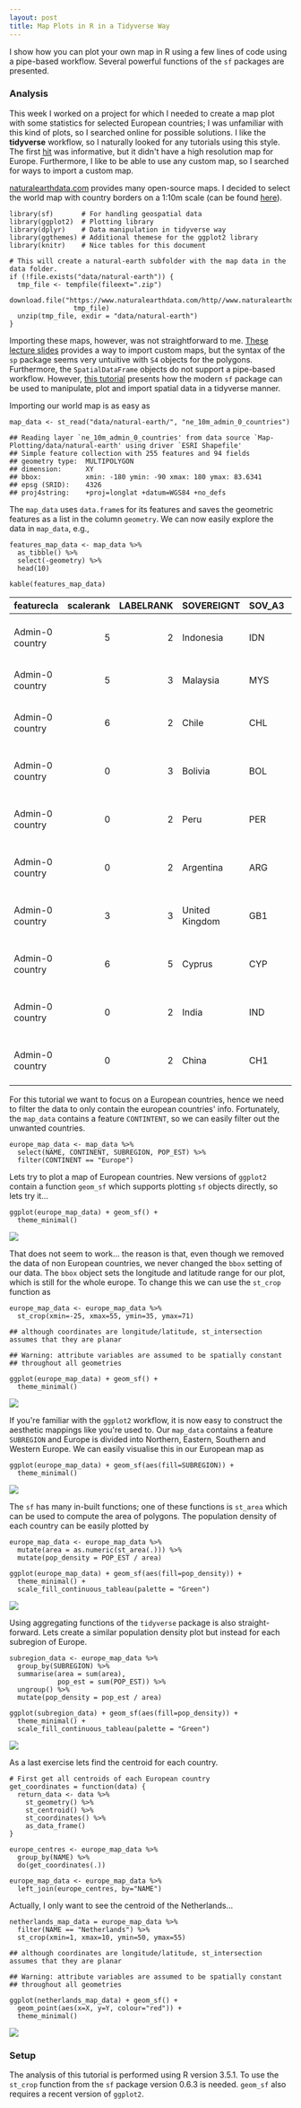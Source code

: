 ```yaml
---
layout: post
title: Map Plots in R in a Tidyverse Way
---
```


I show how you can plot your own map in R using a few lines of code using a pipe-based workflow. Several powerful functions of the `sf` packages are presented.

### Analysis

This week I worked on a project for which I needed to create a map plot
with some statistics for selected European countries; I was unfamiliar
with this kind of plots, so I searched online for possible solutions. I
like the **tidyverse** workflow, so I naturally looked for any tutorials
using this style. The first
[hit](http://eriqande.github.io/rep-res-web/lectures/making-maps-with-R.html)
was informative, but it didn't have a high resolution map for Europe.
Furthermore, I like to be able to use any custom map, so I searched for
ways to import a custom map.

[naturalearthdata.com](https://www.naturalearthdata.com) provides many
open-source maps. I decided to select the world map with country borders
on a 1:10m scale (can be found
[here](https://www.naturalearthdata.com/http//www.naturalearthdata.com/download/10m/cultural/ne_10m_admin_0_countries.zip)).

    library(sf)       # For handling geospatial data
    library(ggplot2)  # Plotting library
    library(dplyr)    # Data manipulation in tidyverse way
    library(ggthemes) # Additional themese for the ggplot2 library
    library(knitr)    # Nice tables for this document

    # This will create a natural-earth subfolder with the map data in the data folder.
    if (!file.exists("data/natural-earth")) {
      tmp_file <- tempfile(fileext=".zip")
      download.file("https://www.naturalearthdata.com/http//www.naturalearthdata.com/download/10m/cultural/ne_10m_admin_0_countries.zip", 
                    tmp_file)
      unzip(tmp_file, exdir = "data/natural-earth")
    }

Importing these maps, however, was not straightforward to me. [These
lecture
slides](https://cran.r-project.org/doc/contrib/intro-spatial-rl.pdf)
provides a way to import custom maps, but the syntax of the `sp` package
seems very untuitive with `S4` objects for the polygons. Furthermore,
the `SpatialDataFrame` objects do not support a pipe-based workflow.
However, [this tutorial](https://edzer.github.io/UseR2017/) presents how
the modern `sf` package can be used to manipulate, plot and import
spatial data in a tidyverse manner.

Importing our world map is as easy as

    map_data <- st_read("data/natural-earth/", "ne_10m_admin_0_countries")

    ## Reading layer `ne_10m_admin_0_countries' from data source `Map-Plotting/data/natural-earth' using driver `ESRI Shapefile'
    ## Simple feature collection with 255 features and 94 fields
    ## geometry type:  MULTIPOLYGON
    ## dimension:      XY
    ## bbox:           xmin: -180 ymin: -90 xmax: 180 ymax: 83.6341
    ## epsg (SRID):    4326
    ## proj4string:    +proj=longlat +datum=WGS84 +no_defs

The `map_data` uses `data.frame`s for its features and saves the
geometric features as a list in the column `geometry`. We can now easily
explore the data in `map_data`, e.g.,

    features_map_data <- map_data %>%
      as_tibble() %>%
      select(-geometry) %>%
      head(10)

    kable(features_map_data)

<table>
<thead>
<tr class="header">
<th align="left">featurecla</th>
<th align="right">scalerank</th>
<th align="right">LABELRANK</th>
<th align="left">SOVEREIGNT</th>
<th align="left">SOV_A3</th>
<th align="right">ADM0_DIF</th>
<th align="right">LEVEL</th>
<th align="left">TYPE</th>
<th align="left">ADMIN</th>
<th align="left">ADM0_A3</th>
<th align="right">GEOU_DIF</th>
<th align="left">GEOUNIT</th>
<th align="left">GU_A3</th>
<th align="right">SU_DIF</th>
<th align="left">SUBUNIT</th>
<th align="left">SU_A3</th>
<th align="right">BRK_DIFF</th>
<th align="left">NAME</th>
<th align="left">NAME_LONG</th>
<th align="left">BRK_A3</th>
<th align="left">BRK_NAME</th>
<th align="left">BRK_GROUP</th>
<th align="left">ABBREV</th>
<th align="left">POSTAL</th>
<th align="left">FORMAL_EN</th>
<th align="left">FORMAL_FR</th>
<th align="left">NAME_CIAWF</th>
<th align="left">NOTE_ADM0</th>
<th align="left">NOTE_BRK</th>
<th align="left">NAME_SORT</th>
<th align="left">NAME_ALT</th>
<th align="right">MAPCOLOR7</th>
<th align="right">MAPCOLOR8</th>
<th align="right">MAPCOLOR9</th>
<th align="right">MAPCOLOR13</th>
<th align="right">POP_EST</th>
<th align="right">POP_RANK</th>
<th align="right">GDP_MD_EST</th>
<th align="right">POP_YEAR</th>
<th align="right">LASTCENSUS</th>
<th align="right">GDP_YEAR</th>
<th align="left">ECONOMY</th>
<th align="left">INCOME_GRP</th>
<th align="right">WIKIPEDIA</th>
<th align="left">FIPS_10_</th>
<th align="left">ISO_A2</th>
<th align="left">ISO_A3</th>
<th align="left">ISO_A3_EH</th>
<th align="left">ISO_N3</th>
<th align="left">UN_A3</th>
<th align="left">WB_A2</th>
<th align="left">WB_A3</th>
<th align="right">WOE_ID</th>
<th align="right">WOE_ID_EH</th>
<th align="left">WOE_NOTE</th>
<th align="left">ADM0_A3_IS</th>
<th align="left">ADM0_A3_US</th>
<th align="right">ADM0_A3_UN</th>
<th align="right">ADM0_A3_WB</th>
<th align="left">CONTINENT</th>
<th align="left">REGION_UN</th>
<th align="left">SUBREGION</th>
<th align="left">REGION_WB</th>
<th align="right">NAME_LEN</th>
<th align="right">LONG_LEN</th>
<th align="right">ABBREV_LEN</th>
<th align="right">TINY</th>
<th align="right">HOMEPART</th>
<th align="right">MIN_ZOOM</th>
<th align="right">MIN_LABEL</th>
<th align="right">MAX_LABEL</th>
<th align="right">NE_ID</th>
<th align="left">WIKIDATAID</th>
<th align="left">NAME_AR</th>
<th align="left">NAME_BN</th>
<th align="left">NAME_DE</th>
<th align="left">NAME_EN</th>
<th align="left">NAME_ES</th>
<th align="left">NAME_FR</th>
<th align="left">NAME_EL</th>
<th align="left">NAME_HI</th>
<th align="left">NAME_HU</th>
<th align="left">NAME_ID</th>
<th align="left">NAME_IT</th>
<th align="left">NAME_JA</th>
<th align="left">NAME_KO</th>
<th align="left">NAME_NL</th>
<th align="left">NAME_PL</th>
<th align="left">NAME_PT</th>
<th align="left">NAME_RU</th>
<th align="left">NAME_SV</th>
<th align="left">NAME_TR</th>
<th align="left">NAME_VI</th>
<th align="left">NAME_ZH</th>
</tr>
</thead>
<tbody>
<tr class="odd">
<td align="left">Admin-0 country</td>
<td align="right">5</td>
<td align="right">2</td>
<td align="left">Indonesia</td>
<td align="left">IDN</td>
<td align="right">0</td>
<td align="right">2</td>
<td align="left">Sovereign country</td>
<td align="left">Indonesia</td>
<td align="left">IDN</td>
<td align="right">0</td>
<td align="left">Indonesia</td>
<td align="left">IDN</td>
<td align="right">0</td>
<td align="left">Indonesia</td>
<td align="left">IDN</td>
<td align="right">0</td>
<td align="left">Indonesia</td>
<td align="left">Indonesia</td>
<td align="left">IDN</td>
<td align="left">Indonesia</td>
<td align="left">NA</td>
<td align="left">Indo.</td>
<td align="left">INDO</td>
<td align="left">Republic of Indonesia</td>
<td align="left">NA</td>
<td align="left">Indonesia</td>
<td align="left">NA</td>
<td align="left">NA</td>
<td align="left">Indonesia</td>
<td align="left">NA</td>
<td align="right">6</td>
<td align="right">6</td>
<td align="right">6</td>
<td align="right">11</td>
<td align="right">260580739</td>
<td align="right">17</td>
<td align="right">3028000</td>
<td align="right">2017</td>
<td align="right">2010</td>
<td align="right">2016</td>
<td align="left">4. Emerging region: MIKT</td>
<td align="left">4. Lower middle income</td>
<td align="right">-99</td>
<td align="left">ID</td>
<td align="left">ID</td>
<td align="left">IDN</td>
<td align="left">IDN</td>
<td align="left">360</td>
<td align="left">360</td>
<td align="left">ID</td>
<td align="left">IDN</td>
<td align="right">23424846</td>
<td align="right">23424846</td>
<td align="left">Exact WOE match as country</td>
<td align="left">IDN</td>
<td align="left">IDN</td>
<td align="right">-99</td>
<td align="right">-99</td>
<td align="left">Asia</td>
<td align="left">Asia</td>
<td align="left">South-Eastern Asia</td>
<td align="left">East Asia &amp; Pacific</td>
<td align="right">9</td>
<td align="right">9</td>
<td align="right">5</td>
<td align="right">-99</td>
<td align="right">1</td>
<td align="right">0</td>
<td align="right">1.7</td>
<td align="right">6.7</td>
<td align="right">1159320845</td>
<td align="left">Q252</td>
<td align="left">إندونيسيا</td>
<td align="left">ইন্দোনেশিয়া</td>
<td align="left">Indonesien</td>
<td align="left">Indonesia</td>
<td align="left">Indonesia</td>
<td align="left">Indonésie</td>
<td align="left">Ινδονησία</td>
<td align="left">इंडोनेशिया</td>
<td align="left">Indonézi</td>
<td align="left">a Indonesia</td>
<td align="left">Indonesia</td>
<td align="left">インドネシア</td>
<td align="left">인도네시아</td>
<td align="left">Indonesië</td>
<td align="left">Indonezja</td>
<td align="left">Indonési</td>
<td align="left">a Индонезия</td>
<td align="left">Indonesie</td>
<td align="left">n Endonezya</td>
<td align="left">Indonesia</td>
<td align="left">印度尼西亚</td>
</tr>
<tr class="even">
<td align="left">Admin-0 country</td>
<td align="right">5</td>
<td align="right">3</td>
<td align="left">Malaysia</td>
<td align="left">MYS</td>
<td align="right">0</td>
<td align="right">2</td>
<td align="left">Sovereign country</td>
<td align="left">Malaysia</td>
<td align="left">MYS</td>
<td align="right">0</td>
<td align="left">Malaysia</td>
<td align="left">MYS</td>
<td align="right">0</td>
<td align="left">Malaysia</td>
<td align="left">MYS</td>
<td align="right">0</td>
<td align="left">Malaysia</td>
<td align="left">Malaysia</td>
<td align="left">MYS</td>
<td align="left">Malaysia</td>
<td align="left">NA</td>
<td align="left">Malay.</td>
<td align="left">MY</td>
<td align="left">Malaysia</td>
<td align="left">NA</td>
<td align="left">Malaysia</td>
<td align="left">NA</td>
<td align="left">NA</td>
<td align="left">Malaysia</td>
<td align="left">NA</td>
<td align="right">2</td>
<td align="right">4</td>
<td align="right">3</td>
<td align="right">6</td>
<td align="right">31381992</td>
<td align="right">15</td>
<td align="right">863000</td>
<td align="right">2017</td>
<td align="right">2010</td>
<td align="right">2016</td>
<td align="left">6. Developing region</td>
<td align="left">3. Upper middle income</td>
<td align="right">-99</td>
<td align="left">MY</td>
<td align="left">MY</td>
<td align="left">MYS</td>
<td align="left">MYS</td>
<td align="left">458</td>
<td align="left">458</td>
<td align="left">MY</td>
<td align="left">MYS</td>
<td align="right">23424901</td>
<td align="right">23424901</td>
<td align="left">Exact WOE match as country</td>
<td align="left">MYS</td>
<td align="left">MYS</td>
<td align="right">-99</td>
<td align="right">-99</td>
<td align="left">Asia</td>
<td align="left">Asia</td>
<td align="left">South-Eastern Asia</td>
<td align="left">East Asia &amp; Pacific</td>
<td align="right">8</td>
<td align="right">8</td>
<td align="right">6</td>
<td align="right">-99</td>
<td align="right">1</td>
<td align="right">0</td>
<td align="right">3.0</td>
<td align="right">8.0</td>
<td align="right">1159321083</td>
<td align="left">Q833</td>
<td align="left">ماليزيا</td>
<td align="left">মালয়েশিয়া</td>
<td align="left">Malaysia</td>
<td align="left">Malaysia</td>
<td align="left">Malasia</td>
<td align="left">Malaisie</td>
<td align="left">Μαλαισία</td>
<td align="left">मलेशिया</td>
<td align="left">Malajzia</td>
<td align="left">Malaysia</td>
<td align="left">Malesia</td>
<td align="left">マレーシア</td>
<td align="left">말레이시아</td>
<td align="left">Maleisië</td>
<td align="left">Malezja</td>
<td align="left">Malásia</td>
<td align="left">Малайзия</td>
<td align="left">Malaysia</td>
<td align="left">Malezya</td>
<td align="left">Malaysia</td>
<td align="left">马来西亚</td>
</tr>
<tr class="odd">
<td align="left">Admin-0 country</td>
<td align="right">6</td>
<td align="right">2</td>
<td align="left">Chile</td>
<td align="left">CHL</td>
<td align="right">0</td>
<td align="right">2</td>
<td align="left">Sovereign country</td>
<td align="left">Chile</td>
<td align="left">CHL</td>
<td align="right">0</td>
<td align="left">Chile</td>
<td align="left">CHL</td>
<td align="right">0</td>
<td align="left">Chile</td>
<td align="left">CHL</td>
<td align="right">0</td>
<td align="left">Chile</td>
<td align="left">Chile</td>
<td align="left">CHL</td>
<td align="left">Chile</td>
<td align="left">NA</td>
<td align="left">Chile</td>
<td align="left">CL</td>
<td align="left">Republic of Chile</td>
<td align="left">NA</td>
<td align="left">Chile</td>
<td align="left">NA</td>
<td align="left">NA</td>
<td align="left">Chile</td>
<td align="left">NA</td>
<td align="right">5</td>
<td align="right">1</td>
<td align="right">5</td>
<td align="right">9</td>
<td align="right">17789267</td>
<td align="right">14</td>
<td align="right">436100</td>
<td align="right">2017</td>
<td align="right">2002</td>
<td align="right">2016</td>
<td align="left">5. Emerging region: G20</td>
<td align="left">3. Upper middle income</td>
<td align="right">-99</td>
<td align="left">CI</td>
<td align="left">CL</td>
<td align="left">CHL</td>
<td align="left">CHL</td>
<td align="left">152</td>
<td align="left">152</td>
<td align="left">CL</td>
<td align="left">CHL</td>
<td align="right">23424782</td>
<td align="right">23424782</td>
<td align="left">Exact WOE match as country</td>
<td align="left">CHL</td>
<td align="left">CHL</td>
<td align="right">-99</td>
<td align="right">-99</td>
<td align="left">South America</td>
<td align="left">Americas</td>
<td align="left">South America</td>
<td align="left">Latin America &amp; Caribbean</td>
<td align="right">5</td>
<td align="right">5</td>
<td align="right">5</td>
<td align="right">-99</td>
<td align="right">1</td>
<td align="right">0</td>
<td align="right">1.7</td>
<td align="right">6.7</td>
<td align="right">1159320493</td>
<td align="left">Q298</td>
<td align="left">تشيلي</td>
<td align="left">চিলি</td>
<td align="left">Chile</td>
<td align="left">Chile</td>
<td align="left">Chile</td>
<td align="left">Chili</td>
<td align="left">Χιλή</td>
<td align="left">चिली</td>
<td align="left">Chile</td>
<td align="left">Chili</td>
<td align="left">Cile</td>
<td align="left">チリ</td>
<td align="left">칠레</td>
<td align="left">Chili</td>
<td align="left">Chile</td>
<td align="left">Chile</td>
<td align="left">Чили</td>
<td align="left">Chile</td>
<td align="left">Şili</td>
<td align="left">Chile</td>
<td align="left">智利</td>
</tr>
<tr class="even">
<td align="left">Admin-0 country</td>
<td align="right">0</td>
<td align="right">3</td>
<td align="left">Bolivia</td>
<td align="left">BOL</td>
<td align="right">0</td>
<td align="right">2</td>
<td align="left">Sovereign country</td>
<td align="left">Bolivia</td>
<td align="left">BOL</td>
<td align="right">0</td>
<td align="left">Bolivia</td>
<td align="left">BOL</td>
<td align="right">0</td>
<td align="left">Bolivia</td>
<td align="left">BOL</td>
<td align="right">0</td>
<td align="left">Bolivia</td>
<td align="left">Bolivia</td>
<td align="left">BOL</td>
<td align="left">Bolivia</td>
<td align="left">NA</td>
<td align="left">Bolivia</td>
<td align="left">BO</td>
<td align="left">Plurinational State of Bolivia</td>
<td align="left">NA</td>
<td align="left">Bolivia</td>
<td align="left">NA</td>
<td align="left">NA</td>
<td align="left">Bolivia</td>
<td align="left">NA</td>
<td align="right">1</td>
<td align="right">5</td>
<td align="right">2</td>
<td align="right">3</td>
<td align="right">11138234</td>
<td align="right">14</td>
<td align="right">78350</td>
<td align="right">2017</td>
<td align="right">2001</td>
<td align="right">2016</td>
<td align="left">5. Emerging region: G20</td>
<td align="left">4. Lower middle income</td>
<td align="right">-99</td>
<td align="left">BL</td>
<td align="left">BO</td>
<td align="left">BOL</td>
<td align="left">BOL</td>
<td align="left">068</td>
<td align="left">068</td>
<td align="left">BO</td>
<td align="left">BOL</td>
<td align="right">23424762</td>
<td align="right">23424762</td>
<td align="left">Exact WOE match as country</td>
<td align="left">BOL</td>
<td align="left">BOL</td>
<td align="right">-99</td>
<td align="right">-99</td>
<td align="left">South America</td>
<td align="left">Americas</td>
<td align="left">South America</td>
<td align="left">Latin America &amp; Caribbean</td>
<td align="right">7</td>
<td align="right">7</td>
<td align="right">7</td>
<td align="right">-99</td>
<td align="right">1</td>
<td align="right">0</td>
<td align="right">3.0</td>
<td align="right">7.5</td>
<td align="right">1159320439</td>
<td align="left">Q750</td>
<td align="left">بوليفيا</td>
<td align="left">বলিভিয়া</td>
<td align="left">Bolivien</td>
<td align="left">Bolivia</td>
<td align="left">Bolivia</td>
<td align="left">Bolivie</td>
<td align="left">Βολιβία</td>
<td align="left">बोलिविया</td>
<td align="left">Bolívia</td>
<td align="left">Bolivia</td>
<td align="left">Bolivia</td>
<td align="left">ボリビア</td>
<td align="left">볼리비아</td>
<td align="left">Bolivia</td>
<td align="left">Boliwia</td>
<td align="left">Bolívia</td>
<td align="left">Боливия</td>
<td align="left">Bolivia</td>
<td align="left">Bolivya</td>
<td align="left">Bolivia</td>
<td align="left">玻利維亞</td>
</tr>
<tr class="odd">
<td align="left">Admin-0 country</td>
<td align="right">0</td>
<td align="right">2</td>
<td align="left">Peru</td>
<td align="left">PER</td>
<td align="right">0</td>
<td align="right">2</td>
<td align="left">Sovereign country</td>
<td align="left">Peru</td>
<td align="left">PER</td>
<td align="right">0</td>
<td align="left">Peru</td>
<td align="left">PER</td>
<td align="right">0</td>
<td align="left">Peru</td>
<td align="left">PER</td>
<td align="right">0</td>
<td align="left">Peru</td>
<td align="left">Peru</td>
<td align="left">PER</td>
<td align="left">Peru</td>
<td align="left">NA</td>
<td align="left">Peru</td>
<td align="left">PE</td>
<td align="left">Republic of Peru</td>
<td align="left">NA</td>
<td align="left">Peru</td>
<td align="left">NA</td>
<td align="left">NA</td>
<td align="left">Peru</td>
<td align="left">NA</td>
<td align="right">4</td>
<td align="right">4</td>
<td align="right">4</td>
<td align="right">11</td>
<td align="right">31036656</td>
<td align="right">15</td>
<td align="right">410400</td>
<td align="right">2017</td>
<td align="right">2007</td>
<td align="right">2016</td>
<td align="left">5. Emerging region: G20</td>
<td align="left">3. Upper middle income</td>
<td align="right">-99</td>
<td align="left">PE</td>
<td align="left">PE</td>
<td align="left">PER</td>
<td align="left">PER</td>
<td align="left">604</td>
<td align="left">604</td>
<td align="left">PE</td>
<td align="left">PER</td>
<td align="right">23424919</td>
<td align="right">23424919</td>
<td align="left">Exact WOE match as country</td>
<td align="left">PER</td>
<td align="left">PER</td>
<td align="right">-99</td>
<td align="right">-99</td>
<td align="left">South America</td>
<td align="left">Americas</td>
<td align="left">South America</td>
<td align="left">Latin America &amp; Caribbean</td>
<td align="right">4</td>
<td align="right">4</td>
<td align="right">4</td>
<td align="right">-99</td>
<td align="right">1</td>
<td align="right">0</td>
<td align="right">2.0</td>
<td align="right">7.0</td>
<td align="right">1159321163</td>
<td align="left">Q419</td>
<td align="left">بيرو</td>
<td align="left">পেরু</td>
<td align="left">Peru</td>
<td align="left">Peru</td>
<td align="left">Perú</td>
<td align="left">Pérou</td>
<td align="left">Περού</td>
<td align="left">पेरू</td>
<td align="left">Peru</td>
<td align="left">Peru</td>
<td align="left">Perù</td>
<td align="left">ペルー</td>
<td align="left">페루</td>
<td align="left">Peru</td>
<td align="left">Peru</td>
<td align="left">Peru</td>
<td align="left">Перу</td>
<td align="left">Peru</td>
<td align="left">Peru</td>
<td align="left">Peru</td>
<td align="left">秘鲁</td>
</tr>
<tr class="even">
<td align="left">Admin-0 country</td>
<td align="right">0</td>
<td align="right">2</td>
<td align="left">Argentina</td>
<td align="left">ARG</td>
<td align="right">0</td>
<td align="right">2</td>
<td align="left">Sovereign country</td>
<td align="left">Argentina</td>
<td align="left">ARG</td>
<td align="right">0</td>
<td align="left">Argentina</td>
<td align="left">ARG</td>
<td align="right">0</td>
<td align="left">Argentina</td>
<td align="left">ARG</td>
<td align="right">0</td>
<td align="left">Argentina</td>
<td align="left">Argentina</td>
<td align="left">ARG</td>
<td align="left">Argentina</td>
<td align="left">NA</td>
<td align="left">Arg.</td>
<td align="left">AR</td>
<td align="left">Argentine Republic</td>
<td align="left">NA</td>
<td align="left">Argentina</td>
<td align="left">NA</td>
<td align="left">NA</td>
<td align="left">Argentina</td>
<td align="left">NA</td>
<td align="right">3</td>
<td align="right">1</td>
<td align="right">3</td>
<td align="right">13</td>
<td align="right">44293293</td>
<td align="right">15</td>
<td align="right">879400</td>
<td align="right">2017</td>
<td align="right">2010</td>
<td align="right">2016</td>
<td align="left">5. Emerging region: G20</td>
<td align="left">3. Upper middle income</td>
<td align="right">-99</td>
<td align="left">AR</td>
<td align="left">AR</td>
<td align="left">ARG</td>
<td align="left">ARG</td>
<td align="left">032</td>
<td align="left">032</td>
<td align="left">AR</td>
<td align="left">ARG</td>
<td align="right">23424747</td>
<td align="right">23424747</td>
<td align="left">Exact WOE match as country</td>
<td align="left">ARG</td>
<td align="left">ARG</td>
<td align="right">-99</td>
<td align="right">-99</td>
<td align="left">South America</td>
<td align="left">Americas</td>
<td align="left">South America</td>
<td align="left">Latin America &amp; Caribbean</td>
<td align="right">9</td>
<td align="right">9</td>
<td align="right">4</td>
<td align="right">-99</td>
<td align="right">1</td>
<td align="right">0</td>
<td align="right">2.0</td>
<td align="right">7.0</td>
<td align="right">1159320331</td>
<td align="left">Q414</td>
<td align="left">الأرجنتين</td>
<td align="left">আর্জেন্টিনা</td>
<td align="left">Argentinien</td>
<td align="left">Argentina</td>
<td align="left">Argentina</td>
<td align="left">Argentine</td>
<td align="left">Αργεντινή</td>
<td align="left">अर्जेण्टीना</td>
<td align="left">Argentí</td>
<td align="left">na Argentina</td>
<td align="left">Argentina</td>
<td align="left">アルゼンチン</td>
<td align="left">아르헨티나</td>
<td align="left">Argentinië</td>
<td align="left">Argentyna</td>
<td align="left">Argenti</td>
<td align="left">na Аргентина</td>
<td align="left">Argentin</td>
<td align="left">a Arjantin</td>
<td align="left">Argentina</td>
<td align="left">阿根廷</td>
</tr>
<tr class="odd">
<td align="left">Admin-0 country</td>
<td align="right">3</td>
<td align="right">3</td>
<td align="left">United Kingdom</td>
<td align="left">GB1</td>
<td align="right">1</td>
<td align="right">2</td>
<td align="left">Dependency</td>
<td align="left">Dhekelia Sovereign Base Area</td>
<td align="left">ESB</td>
<td align="right">0</td>
<td align="left">Dhekelia Sovereign Base Area</td>
<td align="left">ESB</td>
<td align="right">0</td>
<td align="left">Dhekelia Sovereign Base Area</td>
<td align="left">ESB</td>
<td align="right">0</td>
<td align="left">Dhekelia</td>
<td align="left">Dhekelia</td>
<td align="left">ESB</td>
<td align="left">Dhekelia</td>
<td align="left">NA</td>
<td align="left">Dhek.</td>
<td align="left">DH</td>
<td align="left">NA</td>
<td align="left">NA</td>
<td align="left">NA</td>
<td align="left">U.K. Base</td>
<td align="left">NA</td>
<td align="left">Dhekelia Sovereign Base Area</td>
<td align="left">NA</td>
<td align="right">6</td>
<td align="right">6</td>
<td align="right">6</td>
<td align="right">3</td>
<td align="right">7850</td>
<td align="right">5</td>
<td align="right">314</td>
<td align="right">2013</td>
<td align="right">-99</td>
<td align="right">2013</td>
<td align="left">2. Developed region: nonG7</td>
<td align="left">2. High income: nonOECD</td>
<td align="right">-99</td>
<td align="left">-99</td>
<td align="left">-99</td>
<td align="left">-99</td>
<td align="left">-99</td>
<td align="left">-99</td>
<td align="left">-099</td>
<td align="left">-99</td>
<td align="left">-99</td>
<td align="right">-99</td>
<td align="right">-99</td>
<td align="left">No WOE equivalent.</td>
<td align="left">GBR</td>
<td align="left">ESB</td>
<td align="right">-99</td>
<td align="right">-99</td>
<td align="left">Asia</td>
<td align="left">Asia</td>
<td align="left">Western Asia</td>
<td align="left">Europe &amp; Central Asia</td>
<td align="right">8</td>
<td align="right">8</td>
<td align="right">5</td>
<td align="right">3</td>
<td align="right">-99</td>
<td align="right">0</td>
<td align="right">6.5</td>
<td align="right">11.0</td>
<td align="right">1159320709</td>
<td align="left">Q9206745</td>
<td align="left">ديكيليا كانتونمنت</td>
<td align="left">দেখেলিয়া ক্যান্টনমেন্</td>
<td align="left">ট Dekelia</td>
<td align="left">Dhekelia Cantonment</td>
<td align="left">Dekelia</td>
<td align="left">Dhekelia</td>
<td align="left">Ντεκέλια Κάντονμεντ</td>
<td align="left">ढेकेलिया छावनी</td>
<td align="left">Dekéli</td>
<td align="left">a Dhekelia Cantonment</td>
<td align="left">Base di Dheke</td>
<td align="left">lia デケリア</td>
<td align="left">데켈리아 지</td>
<td align="left">역 Dhekelia Cantonme</td>
<td align="left">nt Dhekelia</td>
<td align="left">Dekeli</td>
<td align="left">a Декелия</td>
<td align="left">Dhekeli</td>
<td align="left">a Dhekelia Kantonu</td>
<td align="left">Căn cứ quân sự Dhekelia</td>
<td align="left">NA</td>
</tr>
<tr class="even">
<td align="left">Admin-0 country</td>
<td align="right">6</td>
<td align="right">5</td>
<td align="left">Cyprus</td>
<td align="left">CYP</td>
<td align="right">0</td>
<td align="right">2</td>
<td align="left">Sovereign country</td>
<td align="left">Cyprus</td>
<td align="left">CYP</td>
<td align="right">0</td>
<td align="left">Cyprus</td>
<td align="left">CYP</td>
<td align="right">0</td>
<td align="left">Cyprus</td>
<td align="left">CYP</td>
<td align="right">0</td>
<td align="left">Cyprus</td>
<td align="left">Cyprus</td>
<td align="left">CYP</td>
<td align="left">Cyprus</td>
<td align="left">NA</td>
<td align="left">Cyp.</td>
<td align="left">CY</td>
<td align="left">Republic of Cyprus</td>
<td align="left">NA</td>
<td align="left">Cyprus</td>
<td align="left">NA</td>
<td align="left">NA</td>
<td align="left">Cyprus</td>
<td align="left">NA</td>
<td align="right">1</td>
<td align="right">2</td>
<td align="right">3</td>
<td align="right">7</td>
<td align="right">1221549</td>
<td align="right">12</td>
<td align="right">29260</td>
<td align="right">2017</td>
<td align="right">2001</td>
<td align="right">2016</td>
<td align="left">6. Developing region</td>
<td align="left">2. High income: nonOECD</td>
<td align="right">-99</td>
<td align="left">CY</td>
<td align="left">CY</td>
<td align="left">CYP</td>
<td align="left">CYP</td>
<td align="left">196</td>
<td align="left">196</td>
<td align="left">CY</td>
<td align="left">CYP</td>
<td align="right">-90</td>
<td align="right">23424994</td>
<td align="left">WOE lists as subunit of united Cyprus</td>
<td align="left">CYP</td>
<td align="left">CYP</td>
<td align="right">-99</td>
<td align="right">-99</td>
<td align="left">Asia</td>
<td align="left">Asia</td>
<td align="left">Western Asia</td>
<td align="left">Europe &amp; Central Asia</td>
<td align="right">6</td>
<td align="right">6</td>
<td align="right">4</td>
<td align="right">-99</td>
<td align="right">1</td>
<td align="right">0</td>
<td align="right">4.5</td>
<td align="right">9.5</td>
<td align="right">1159320533</td>
<td align="left">Q229</td>
<td align="left">قبرص</td>
<td align="left">সাইপ্রাস</td>
<td align="left">Republik Zypern</td>
<td align="left">Cyprus</td>
<td align="left">Chipre</td>
<td align="left">Chypre</td>
<td align="left">Κύπρος</td>
<td align="left">साइप्रस</td>
<td align="left">Ciprus</td>
<td align="left">Siprus</td>
<td align="left">Cipro</td>
<td align="left">キプロス</td>
<td align="left">키프로스</td>
<td align="left">Cyprus</td>
<td align="left">Cypr</td>
<td align="left">Chipre</td>
<td align="left">Кипр</td>
<td align="left">Cypern</td>
<td align="left">Kıbrıs Cumhuriyeti</td>
<td align="left">Cộng hòa Síp</td>
<td align="left">賽普勒斯</td>
</tr>
<tr class="odd">
<td align="left">Admin-0 country</td>
<td align="right">0</td>
<td align="right">2</td>
<td align="left">India</td>
<td align="left">IND</td>
<td align="right">0</td>
<td align="right">2</td>
<td align="left">Sovereign country</td>
<td align="left">India</td>
<td align="left">IND</td>
<td align="right">0</td>
<td align="left">India</td>
<td align="left">IND</td>
<td align="right">0</td>
<td align="left">India</td>
<td align="left">IND</td>
<td align="right">0</td>
<td align="left">India</td>
<td align="left">India</td>
<td align="left">IND</td>
<td align="left">India</td>
<td align="left">NA</td>
<td align="left">India</td>
<td align="left">IND</td>
<td align="left">Republic of India</td>
<td align="left">NA</td>
<td align="left">India</td>
<td align="left">NA</td>
<td align="left">NA</td>
<td align="left">India</td>
<td align="left">NA</td>
<td align="right">1</td>
<td align="right">3</td>
<td align="right">2</td>
<td align="right">2</td>
<td align="right">1281935911</td>
<td align="right">18</td>
<td align="right">8721000</td>
<td align="right">2017</td>
<td align="right">2011</td>
<td align="right">2016</td>
<td align="left">3. Emerging region: BRIC</td>
<td align="left">4. Lower middle income</td>
<td align="right">-99</td>
<td align="left">IN</td>
<td align="left">IN</td>
<td align="left">IND</td>
<td align="left">IND</td>
<td align="left">356</td>
<td align="left">356</td>
<td align="left">IN</td>
<td align="left">IND</td>
<td align="right">23424848</td>
<td align="right">23424848</td>
<td align="left">Exact WOE match as country</td>
<td align="left">IND</td>
<td align="left">IND</td>
<td align="right">-99</td>
<td align="right">-99</td>
<td align="left">Asia</td>
<td align="left">Asia</td>
<td align="left">Southern Asia</td>
<td align="left">South Asia</td>
<td align="right">5</td>
<td align="right">5</td>
<td align="right">5</td>
<td align="right">-99</td>
<td align="right">1</td>
<td align="right">0</td>
<td align="right">1.7</td>
<td align="right">6.7</td>
<td align="right">1159320847</td>
<td align="left">Q668</td>
<td align="left">الهند</td>
<td align="left">ভারত</td>
<td align="left">Indien</td>
<td align="left">India</td>
<td align="left">India</td>
<td align="left">Inde</td>
<td align="left">Ινδία</td>
<td align="left">भारत</td>
<td align="left">India</td>
<td align="left">India</td>
<td align="left">India</td>
<td align="left">インド</td>
<td align="left">인도</td>
<td align="left">India</td>
<td align="left">Indie</td>
<td align="left">Índia</td>
<td align="left">Индия</td>
<td align="left">Indien</td>
<td align="left">Hindistan</td>
<td align="left">Ấn Độ</td>
<td align="left">印度</td>
</tr>
<tr class="even">
<td align="left">Admin-0 country</td>
<td align="right">0</td>
<td align="right">2</td>
<td align="left">China</td>
<td align="left">CH1</td>
<td align="right">1</td>
<td align="right">2</td>
<td align="left">Country</td>
<td align="left">China</td>
<td align="left">CHN</td>
<td align="right">0</td>
<td align="left">China</td>
<td align="left">CHN</td>
<td align="right">0</td>
<td align="left">China</td>
<td align="left">CHN</td>
<td align="right">0</td>
<td align="left">China</td>
<td align="left">China</td>
<td align="left">CHN</td>
<td align="left">China</td>
<td align="left">NA</td>
<td align="left">China</td>
<td align="left">CN</td>
<td align="left">People's Republic of China</td>
<td align="left">NA</td>
<td align="left">China</td>
<td align="left">NA</td>
<td align="left">NA</td>
<td align="left">China</td>
<td align="left">NA</td>
<td align="right">4</td>
<td align="right">4</td>
<td align="right">4</td>
<td align="right">3</td>
<td align="right">1379302771</td>
<td align="right">18</td>
<td align="right">21140000</td>
<td align="right">2017</td>
<td align="right">2010</td>
<td align="right">2016</td>
<td align="left">3. Emerging region: BRIC</td>
<td align="left">3. Upper middle income</td>
<td align="right">-99</td>
<td align="left">CH</td>
<td align="left">CN</td>
<td align="left">CHN</td>
<td align="left">CHN</td>
<td align="left">156</td>
<td align="left">156</td>
<td align="left">CN</td>
<td align="left">CHN</td>
<td align="right">23424781</td>
<td align="right">23424781</td>
<td align="left">Exact WOE match as country</td>
<td align="left">CHN</td>
<td align="left">CHN</td>
<td align="right">-99</td>
<td align="right">-99</td>
<td align="left">Asia</td>
<td align="left">Asia</td>
<td align="left">Eastern Asia</td>
<td align="left">East Asia &amp; Pacific</td>
<td align="right">5</td>
<td align="right">5</td>
<td align="right">5</td>
<td align="right">-99</td>
<td align="right">1</td>
<td align="right">0</td>
<td align="right">1.7</td>
<td align="right">5.7</td>
<td align="right">1159320471</td>
<td align="left">Q148</td>
<td align="left">جمهورية الصين الشعبية</td>
<td align="left">গণপ্রজাতন্ত্রী চীন</td>
<td align="left">Volksrepublik China</td>
<td align="left">People's Republic of China</td>
<td align="left">República Popular China</td>
<td align="left">République populaire de Chine</td>
<td align="left">Λαϊκή Δημοκρατία της Κίνας</td>
<td align="left">चीनी जनवादी गणराज्</td>
<td align="left">य Kína</td>
<td align="left">Republik Rakyat Tiongko</td>
<td align="left">k Cina</td>
<td align="left">中華人民共和国</td>
<td align="left">중화인민공화국</td>
<td align="left">Volksrepubliek China</td>
<td align="left">Chińska Republika Ludowa</td>
<td align="left">China</td>
<td align="left">Китайская Народная Республика</td>
<td align="left">Kina</td>
<td align="left">Çin Halk Cumhuriyeti</td>
<td align="left">Cộng hòa Nhân dân Trung Hoa</td>
<td align="left">中华人民共和国</td>
</tr>
</tbody>
</table>

For this tutorial we want to focus on a European countries, hence we
need to filter the data to only contain the european countries' info.
Fortunately, the `map_data` contains a feature `CONTINTENT`, so we can
easily filter out the unwanted countries.

    europe_map_data <- map_data %>%
      select(NAME, CONTINENT, SUBREGION, POP_EST) %>%
      filter(CONTINENT == "Europe") 

Lets try to plot a map of European countries. New versions of `ggplot2`
contain a function `geom_sf` which supports plotting `sf` objects
directly, so lets try it...

    ggplot(europe_map_data) + geom_sf() +
      theme_minimal()

![](../img/map_article_2018_files/figure-markdown_strict/first_attempt_plot-1.png)

That does not seem to work... the reason is that, even though we removed
the data of non European countries, we never changed the `bbox` setting
of our data. The `bbox` object sets the longitude and latitude range for
our plot, which is still for the whole europe. To change this we can use
the `st_crop` function as

    europe_map_data <- europe_map_data %>%
      st_crop(xmin=-25, xmax=55, ymin=35, ymax=71)

    ## although coordinates are longitude/latitude, st_intersection assumes that they are planar

    ## Warning: attribute variables are assumed to be spatially constant
    ## throughout all geometries

    ggplot(europe_map_data) + geom_sf() +
      theme_minimal()

![](../img/map_article_2018_files/figure-markdown_strict/crop_box-1.png)

If you're familiar with the `ggplot2` workflow, it is now easy to
construct the aesthetic mappings like you're used to. Our `map_data`
contains a feature `SUBREGION` and Europe is divided into Northern,
Eastern, Southern and Western Europe. We can easily visualise this in
our European map as

    ggplot(europe_map_data) + geom_sf(aes(fill=SUBREGION)) +
      theme_minimal()

![](../img/map_article_2018_files/figure-markdown_strict/europe_map_divide-1.png)

The `sf` has many in-built functions; one of these functions is
`st_area` which can be used to compute the area of polygons. The
population density of each country can be easily plotted by

    europe_map_data <- europe_map_data %>%
      mutate(area = as.numeric(st_area(.))) %>%
      mutate(pop_density = POP_EST / area)

    ggplot(europe_map_data) + geom_sf(aes(fill=pop_density)) +
      theme_minimal() + 
      scale_fill_continuous_tableau(palette = "Green")

![](../img/map_article_2018_files/figure-markdown_strict/pop_density-1.png)

Using aggregating functions of the `tidyverse` package is also
straight-forward. Lets create a similar population density plot but
instead for each subregion of Europe.

    subregion_data <- europe_map_data %>%
      group_by(SUBREGION) %>%
      summarise(area = sum(area), 
                pop_est = sum(POP_EST)) %>%
      ungroup() %>%
      mutate(pop_density = pop_est / area)

    ggplot(subregion_data) + geom_sf(aes(fill=pop_density)) +
      theme_minimal() + 
      scale_fill_continuous_tableau(palette = "Green")

![](../img/map_article_2018_files/figure-markdown_strict/pop_density_sub-1.png)

As a last exercise lets find the centroid for each country.

    # First get all centroids of each European country
    get_coordinates = function(data) {
      return_data <- data %>%
        st_geometry() %>%
        st_centroid() %>%
        st_coordinates() %>%
        as_data_frame()
    }

    europe_centres <- europe_map_data %>%
      group_by(NAME) %>%
      do(get_coordinates(.))

    europe_map_data <- europe_map_data %>%
      left_join(europe_centres, by="NAME")

Actually, I only want to see the centroid of the Netherlands...

    netherlands_map_data = europe_map_data %>%
      filter(NAME == "Netherlands") %>%
      st_crop(xmin=1, xmax=10, ymin=50, ymax=55)

    ## although coordinates are longitude/latitude, st_intersection assumes that they are planar

    ## Warning: attribute variables are assumed to be spatially constant
    ## throughout all geometries

    ggplot(netherlands_map_data) + geom_sf() +
      geom_point(aes(x=X, y=Y, colour="red")) + 
      theme_minimal()

![](../img/map_article_2018_files/figure-markdown_strict/centroid_netherlands-1.png)

### Setup

The analysis of this tutorial is performed using R version 3.5.1. To use
the `st_crop` function from the `sf` package version 0.6.3 is needed.
`geom_sf` also requires a recent version of `ggplot2`.
